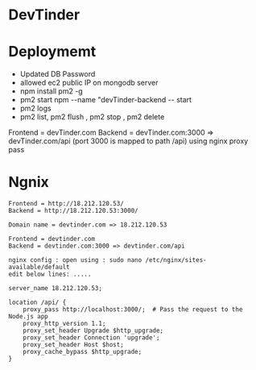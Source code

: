 # DevTinder

# Deploymemt

- Updated DB Password
- allowed ec2 public IP on mongodb server
- npm install pm2 -g
- pm2 start npm --name "devTinder-backend -- start
- pm2 logs
- pm2 list, pm2 flush <name>, pm2 stop <name>, pm2 delete <name>

Frontend = devTinder.com
Backend = devTinder.com:3000 => devTinder.com/api (port 3000 is mapped to path /api) using nginx proxy pass

# Ngnix

    Frontend = http://18.212.120.53/
    Backend = http://18.212.120.53:3000/

    Domain name = devtinder.com => 18.212.120.53

    Frontend = devtinder.com
    Backend = devtinder.com:3000 => devtinder.com/api

    nginx config : open using : sudo nano /etc/nginx/sites-available/default
    edit below lines: .....

    server_name 18.212.120.53;

    location /api/ {
        proxy_pass http://localhost:3000/;  # Pass the request to the Node.js app
        proxy_http_version 1.1;
        proxy_set_header Upgrade $http_upgrade;
        proxy_set_header Connection 'upgrade';
        proxy_set_header Host $host;
        proxy_cache_bypass $http_upgrade;
    }
